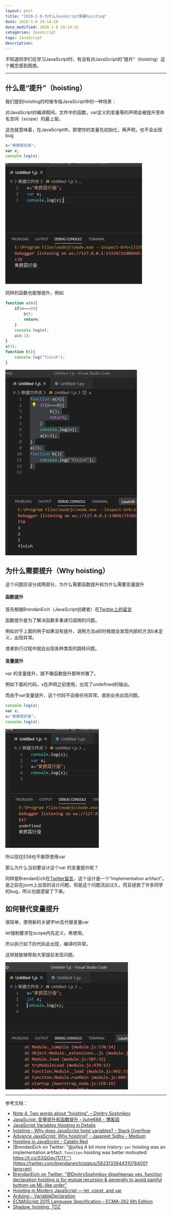 ```yaml
---
layout: post
title: "2020-1-9-为什么JavaScript需要hoisting"
date: 2020-1-9 19:14:10
date_modified: 2020-1-9 19:14:15
categories: JavaScript 
tags: JavaScript 
description:
---
```


不知道同学们在学习JavaScript时，有没有对JavaScript的“提升”（hoisting）这个概念感到困惑。

-----

## 什么是“提升”（hoisting）

我们提到hoisting的时候专指JavaScript中的一种场景：

对JavaScript的编译期间，文件中的函数，var定义的变量等的声明会被提升至命名空间（scope）的最上层。

这也就意味着，在JavaScript中，即使你的变量先初始化，再声明，也不会出现bug

```javascript
x="黄腾霄好瘦";
var x;
console.log(x);
```

![image-20200109193926841](../media/image-20200109193926841.png)

同样的函数也能够提升，例如

```javascript
function a(n){
    if(n===0){
        b();
        return;
    }
    console.log(n);
    a(n-1);
}
a(3);
function b(){
    console.log("finish");
}

```

![image-20200109195240450](../media/image-20200109195240450.png)

## 为什么需要提升（Why hoisting）

这个问题应该分成两部分，为什么需要函数提升和为什么需要变量提升

#### 函数提升

首先根据BrendanEich（JavaScript创建者）在[Twitter上的留言](https://twitter.com/BrendanEich/status/33403701100154880)

函数提升是为了解决函数多重递归调用的问题。

例如对于上面的例子如果没有提升，调用方法a的时候就会发现内部的方法b未定义，出现异常。

或者执行过程中就会出现各种类型的跳转问题。

#### 变量提升

var 的变量提升，就不像函数提升那样优雅了。

例如下面的代码，x在声明之前使用，出现了undefined的输出。

而由于var变量提升，这个代码不会报任何异常，直到业务出现问题。

```javascript
console.log(x);
var x;
x="黄腾霄好瘦";
console.log(x);
```

![image-20200109204142976](../media/image-20200109204142976.png)

所以现在ES6也不推荐使用var

那么为什么当初要设计这个var 的变量提升呢？

同样是BrendanEich在[Twitter留言](https://twitter.com/brendaneich/status/562313394431078400?lang=en)，这个设计是一个“implementation artifact”，是之前在jsvm上出现的设计问题。但是这个问题流出过久，而且拯救了许多同学的bug，所以也就遗留了下来。

## 如何替代变量提升

很简单，使用新的关键字let去代替变量var

let强制要求在scope内先定义，再使用。

所以执行如下的代码会出现，编译时异常。

这样就能够帮助大家提前发现问题。

![image-20200109204739076](../media/image-20200109204739076.png)

---

参考文档：

-  [Note 4. Two words about “hoisting”. – Dmitry Soshnikov](http://dmitrysoshnikov.com/notes/note-4-two-words-about-hoisting/)
-  [JavaScript: 变量提升和函数提升 - liuhe688 - 博客园](https://www.cnblogs.com/liuhe688/p/5891273.html)
-  [JavaScript Variables Hoisting in Details](https://dmitripavlutin.com/javascript-hoisting-in-details/)
-  [hoisting - Why does JavaScript hoist variables? - Stack Overflow](https://stackoverflow.com/questions/15005098/why-does-javascript-hoist-variables)
-  [Advance JavaScript: Why hoisting? - Jaspreet Sidhu - Medium](https://medium.com/@sidhujaspreet963/advance-javascript-why-hoisting-3db74309e674)
-  [Hoisting in JavaScript - Catalin Red](https://catalin.red/hoisting-in-javascript/)
-  [BrendanEich on Twitter: "@jsfaq A bit more history: `var` hoisting was an implementation artifact. `function` hoisting was better motivated: https://t.co/S3QGqy7DTF."](https://twitter.com/brendaneich/status/562313394431078400?lang=en)
-  [BrendanEich on Twitter: "@DmitrySoshnikov @jashkenas yes, function declaration hoisting is for mutual recursion & generally to avoid painful bottom-up ML-like order"](https://twitter.com/BrendanEich/status/33403701100154880)
-  [Hoisting in Modern JavaScript — let, const, and var](https://blog.bitsrc.io/hoisting-in-modern-javascript-let-const-and-var-b290405adfda)
-  [Arduino - VariableDeclaration](https://www.arduino.cc/en/Reference/VariableDeclaration)
-  [ECMAScript 2015 Language Specification – ECMA-262 6th Edition](https://www.ecma-international.org/ecma-262/6.0/#sec-let-and-const-declarations)
-  [Shadow, hoisting, TDZ](https://gist.github.com/DmitrySoshnikov/b53e379f63f4cd841305)


